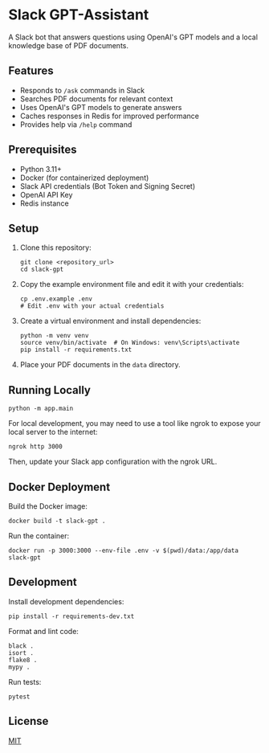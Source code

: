 # Slack GPT-Assistant

A Slack bot that answers questions using OpenAI's GPT models and a local knowledge base of PDF documents.

## Features

- Responds to `/ask` commands in Slack
- Searches PDF documents for relevant context
- Uses OpenAI's GPT models to generate answers
- Caches responses in Redis for improved performance
- Provides help via `/help` command

## Prerequisites

- Python 3.11+
- Docker (for containerized deployment)
- Slack API credentials (Bot Token and Signing Secret)
- OpenAI API Key
- Redis instance

## Setup

1. Clone this repository:
   ```
   git clone <repository_url>
   cd slack-gpt
   ```

2. Copy the example environment file and edit it with your credentials:
   ```
   cp .env.example .env
   # Edit .env with your actual credentials
   ```

3. Create a virtual environment and install dependencies:
   ```
   python -m venv venv
   source venv/bin/activate  # On Windows: venv\Scripts\activate
   pip install -r requirements.txt
   ```

4. Place your PDF documents in the `data` directory.

## Running Locally

```
python -m app.main
```

For local development, you may need to use a tool like ngrok to expose your local server to the internet:

```
ngrok http 3000
```

Then, update your Slack app configuration with the ngrok URL.

## Docker Deployment

Build the Docker image:

```
docker build -t slack-gpt .
```

Run the container:

```
docker run -p 3000:3000 --env-file .env -v $(pwd)/data:/app/data slack-gpt
```

## Development

Install development dependencies:

```
pip install -r requirements-dev.txt
```

Format and lint code:

```
black .
isort .
flake8 .
mypy .
```

Run tests:

```
pytest
```

## License

[MIT](LICENSE) 